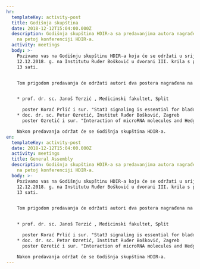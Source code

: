 ```yaml
---
hr:
  templateKey: activity-post
  title: Godišnja skupština
  date: 2018-12-12T15:04:00.000Z
  description: Godišnja skupština HDIR-a sa predavanjima autora nagrađenih postera
    na petoj konferenciji HDIR-a.
  activity: meetings
  body: >-
    Pozivamo vas na Godišnju skupštinu HDIR-a koja će se održati u srijedu
    12.12.2018. g. na Institutu Ruđer Bošković u dvorani III. krila s početkom u
    13 sati.


    Tom prigodom predavanja će održati autori dva postera nagrađena na „HDIR-5: Translating Science to Medicine – Targets and Therapeutics" – Petoj konferenciji HDIR-a s međunarodnim sudjelovanjem (8.-10.11.2018., Zagreb):


    * prof. dr. sc. Janoš Terzić , Medicinski fakultet, Split

      poster Korać Prlić i sur. "Stat3 signaling is essential for bladder cancer progression"
    * doc. dr. sc. Petar Ozretić, Institut Ruđer Bošković, Zagreb
      poster Ozretić i sur. "Interaction of microRNA molecules and Hedgehog-GLI signaling pathway genes in high-grade serous ovarian cancer"

    Nakon predavanja održat će se Godišnja skupština HDIR-a.
en:
  templateKey: activity-post
  date: 2018-12-12T15:04:00.000Z
  activity: meetings
  title: General Assembly
  description: Godišnja skupština HDIR-a sa predavanjima autora nagrađenih postera
    na petoj konferenciji HDIR-a.
  body: >-
    Pozivamo vas na Godišnju skupštinu HDIR-a koja će se održati u srijedu
    12.12.2018. g. na Institutu Ruđer Bošković u dvorani III. krila s početkom u
    13 sati.


    Tom prigodom predavanja će održati autori dva postera nagrađena na „HDIR-5: Translating Science to Medicine – Targets and Therapeutics" – Petoj konferenciji HDIR-a s međunarodnim sudjelovanjem (8.-10.11.2018., Zagreb):


    * prof. dr. sc. Janoš Terzić , Medicinski fakultet, Split

      poster Korać Prlić i sur. "Stat3 signaling is essential for bladder cancer progression"
    * doc. dr. sc. Petar Ozretić, Institut Ruđer Bošković, Zagreb
      poster Ozretić i sur. "Interaction of microRNA molecules and Hedgehog-GLI signaling pathway genes in high-grade serous ovarian cancer"

    Nakon predavanja održat će se Godišnja skupština HDIR-a.
---
```

